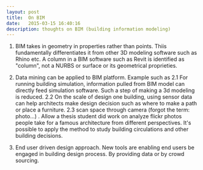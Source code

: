 ```yaml
---
layout: post
title:  On BIM
date:   2015-03-15 16:40:16
description: thoughts on BIM (building information modeling)
---
```


1. BIM takes in geometry in properties rather than points. Thiis fundamentally differentiates it from other 3D modeling software such as Rhino etc. A column in a BIM software such as Revit is identified as "column", not a NURBS or surface or its geometrical proprieties.

2. Data mining can be applied to BIM platform. Example such as
2.1 For running building simulation, information pulled from BIM model can directly feed simulation software. Such a step of making a 3d modeling is reduced. 
2.2 On the scale of design one building, using sensor data can help architects make design decision such as where to make a path or place a furniture. 
2.3 scan space through camera (forgot the term: photo...) . Allow 
a thesis student did work on analyze flickr photos people take for a famous architecture from different perspectives. It's possible to apply the method to study building circulations and other building decisions.

3. End user driven design approach. 
New tools are enabling end users be engaged in building design process. By providing data or by crowd sourcing.
